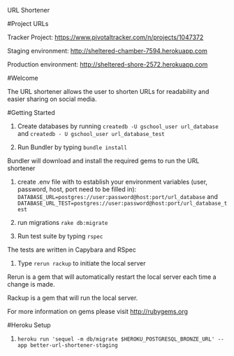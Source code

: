 URL Shortener

#Project URLs

Tracker Project:
https://www.pivotaltracker.com/n/projects/1047372

Staging environment:
http://sheltered-chamber-7594.herokuapp.com

Production environment:
http://sheltered-shore-2572.herokuapp.com

#Welcome

The URL shortener allows the user to shorten URLs for readability and easier sharing
on social media.

#Getting Started

1. Create databases by running `createdb -U gschool_user url_database` and `createdb - U gschool_user url_database_test`

1. Run Bundler by typing `bundle install`

Bundler will download and install the required gems to run the URL shortener

1. create .env file with to establish your environment variables (user, password, host, port need to be filled in):
`DATABASE_URL=postgres://user:password@host:port/url_database` and
`DATABASE_URL_TEST=postgres://user:password@host:port/url_database_test`

1. run migrations `rake db:migrate`

1. Run test suite by typing `rspec`

The tests are written in Capybara and RSpec

1. Type `rerun rackup` to initiate the local server

Rerun is a gem that will automatically restart the local server each time a change
is made.

Rackup is a gem that will run the local server.

For more information on gems please visit http://rubygems.org


#Heroku Setup

1. `heroku run 'sequel -m db/migrate $HEROKU_POSTGRESQL_BRONZE_URL' --app better-url-shortener-staging`